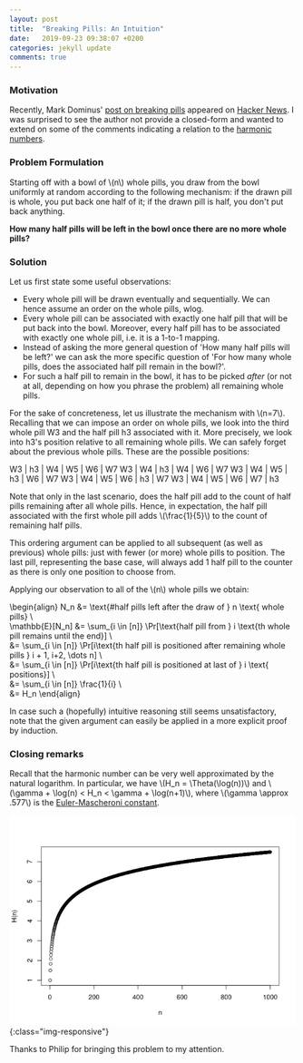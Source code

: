 ```yaml
---
layout: post
title:  "Breaking Pills: An Intuition"
date:   2019-09-23 09:38:07 +0200
categories: jekyll update
comments: true
---
```

<script type="text/javascript" async
src="https://cdnjs.cloudflare.com/ajax/libs/mathjax/2.7.1/MathJax.js?
config=TeX-AMS-MML_HTMLorMML"></script>

### Motivation
Recently, Mark Dominus' [post on breaking pills](https://blog.plover.com/math/breaking-pills.html) appeared on [Hacker News](https://news.ycombinator.com/item?id=21024224). I was surprised to see the author not provide a closed-form and wanted to extend on some of the comments indicating a relation to the [harmonic numbers](https://en.wikipedia.org/wiki/Harmonic_number).

### Problem Formulation
Starting off with a bowl of \\(n\\) whole pills, you draw from the bowl uniformly at random according to the following mechanism: if the drawn pill is whole, you put back one half of it; if the drawn pill is half, you don't put back anything.

**How many half pills will be left in the bowl once there are no more whole pills?**

### Solution

Let us first state some useful observations:
- Every whole pill will be drawn eventually and sequentially. We can hence assume an order on the whole pills, wlog.
- Every whole pill can be associated with exactly one half pill that will be put back into the bowl. Moreover, every half pill has to be associated with exactly one whole pill, i.e. it is a 1-to-1 mapping.
- Instead of asking the more general question of 'How many half pills will be left?' we can ask the more specific question of 'For how many whole pills, does the associated half pill remain in the bowl?'.
- For such a half pill to remain in the bowl, it has to be picked _after_ (or not at all, depending on how you phrase the problem) all remaining whole pills.

For the sake of concreteness, let us illustrate the mechanism with \\(n=7\\). Recalling that we can impose an order on whole pills, we look into the third whole pill W3 and the half pill h3 associated with it. More precisely, we look into h3's position relative to all remaining whole pills. We can safely forget about the previous whole pills. These are the possible positions:

W3 | h3 | W4 | W5 | W6 | W7
W3 | W4 | h3 | W4 | W6 | W7
W3 | W4 | W5 | h3 | W6 | W7
W3 | W4 | W5 | W6 | h3 | W7
W3 | W4 | W5 | W6 | W7 | h3

Note that only in the last scenario, does the half pill add to the count of half pills remaining after all whole pills. Hence, in expectation, the half pill associated with the first whole pill adds \\(\frac{1}{5}\\) to the count of remaining half pills.

This ordering argument can be applied to all subsequent (as well as previous) whole pills: just with fewer (or more) whole pills to position. The last pill, representing the base case, will always add 1 half pill to the counter as there is only one position to choose from.

Applying our observation to all of the \\(n\\) whole pills we obtain:

\\begin{align}
  N_n &= \text{#half pills left after the draw of } n \text{ whole pills} \\\
  \mathbb{E}[N_n] &= \sum_{i \in [n]} \Pr[\text{half pill from } i \text{th whole pill remains until the end}] \\\
  &= \sum_{i \in [n]} \Pr[i\text{th half pill is positioned after remaining whole pills } i + 1, i+2, \dots n] \\\
  &= \sum_{i \in [n]} \Pr[i\text{th half pill is positioned at last of } i \text{ positions}] \\\
  &= \sum_{i \in [n]} \frac{1}{i} \\\
  &= H_n
\\end{align}

In case such a (hopefully) intuitive reasoning still seems unsatisfactory, note that the given argument can easily be applied in a more explicit proof by induction.

### Closing remarks

Recall that the harmonic number can be very well approximated by the natural logarithm. In particular, we have \\(H_n = \Theta(\log(n))\\) and \\(\gamma + \log(n) < H_n < \gamma + \log(n+1)\\), where \\(\gamma \approx .577\\) is the [Euler-Mascheroni constant](https://en.wikipedia.org/wiki/Euler–Mascheroni_constant).

![hn](/imgs/Hn.png){:class="img-responsive"}

Thanks to Philip for bringing this problem to my attention.
